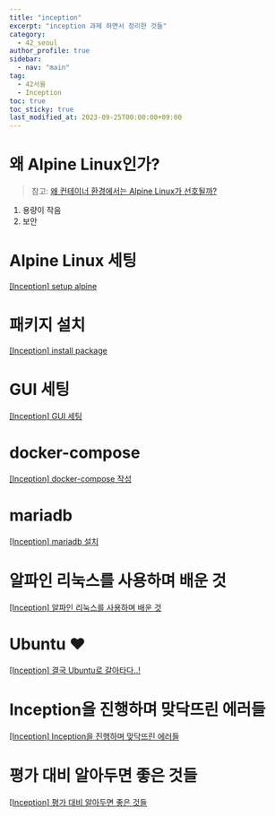 ```yaml
---
title: "inception"
excerpt: "inception 과제 하면서 정리한 것들"
category: 
  - 42_seoul
author_profile: true
sidebar:
  - nav: "main" 
tag:
  - 42서울
  - Inception
toc: true
toc_sticky: true
last_modified_at: 2023-09-25T00:00:00+09:00
---
```


# 왜 Alpine Linux인가?
> 참고: [왜 컨테이너 환경에서는 Alpine Linux가 선호될까?](https://velog.io/@dry8r3ad/why-alpine-linux)

1. 용량이 작음
2. 보안

# Alpine Linux 세팅
[[Inception] setup alpine](/42_seoul/inception_setup_alpine/)

# 패키지 설치
[[Inception] install package](/42_seoul/inception_install_package/)

# GUI 세팅
[[Inception] GUI 세팅](/42_seoul/inception_gui/)

# docker-compose
[[Inception] docker-compose 작성](/42_seoul/inception_docker_compose/)

# mariadb
[[Inception] mariadb 설치](/42_seoul/inception_mariadb/)

# 알파인 리눅스를 사용하며 배운 것
[[Inception] 알파인 리눅스를 사용하며 배운 것](/42_seoul/learn_alpine/)

# Ubuntu ❤️
[[Inception] 결국 Ubuntu로 갈아타다..!](/42_seoul/inception_ubuntu/)

# Inception을 진행하며 맞닥뜨린 에러들
[[Inception] Inception을 진행하며 맞닥뜨린 에러들](/42_seoul/inception_errors/)

# 평가 대비 알아두면 좋은 것들
[[Inception] 평가 대비 알아두면 좋은 것들](/42_seoul/inception_evaluation/)